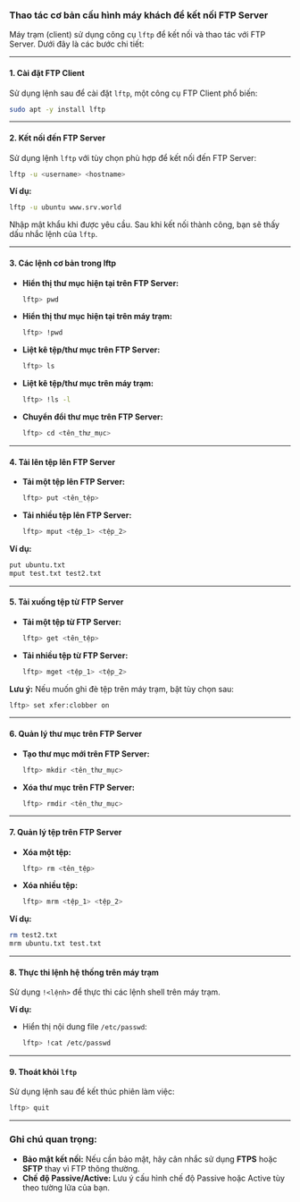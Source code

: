 ### Thao tác cơ bản cấu hình máy khách để kết nối FTP Server 

Máy trạm (client) sử dụng công cụ `lftp` để kết nối và thao tác với FTP Server. Dưới đây là các bước chi tiết:

---

#### **1. Cài đặt FTP Client**  
Sử dụng lệnh sau để cài đặt `lftp`, một công cụ FTP Client phổ biến:  

```bash
sudo apt -y install lftp
```

---

#### **2. Kết nối đến FTP Server**  
Sử dụng lệnh `lftp` với tùy chọn phù hợp để kết nối đến FTP Server:

```bash
lftp -u <username> <hostname>
```

**Ví dụ:**  
```bash
lftp -u ubuntu www.srv.world
```

Nhập mật khẩu khi được yêu cầu. Sau khi kết nối thành công, bạn sẽ thấy dấu nhắc lệnh của `lftp`.

---

#### **3. Các lệnh cơ bản trong lftp**

- **Hiển thị thư mục hiện tại trên FTP Server:**  
  ```bash
  lftp> pwd
  ```

- **Hiển thị thư mục hiện tại trên máy trạm:**  
  ```bash
  lftp> !pwd
  ```

- **Liệt kê tệp/thư mục trên FTP Server:**  
  ```bash
  lftp> ls
  ```

- **Liệt kê tệp/thư mục trên máy trạm:**  
  ```bash
  lftp> !ls -l
  ```

- **Chuyển đổi thư mục trên FTP Server:**  
  ```bash
  lftp> cd <tên_thư_mục>
  ```

---

#### **4. Tải lên tệp lên FTP Server**  

- **Tải một tệp lên FTP Server:**  
  ```bash
  lftp> put <tên_tệp>
  ```

- **Tải nhiều tệp lên FTP Server:**  
  ```bash
  lftp> mput <tệp_1> <tệp_2>
  ```

**Ví dụ:**  
```bash
put ubuntu.txt
mput test.txt test2.txt
```

---

#### **5. Tải xuống tệp từ FTP Server**  

- **Tải một tệp từ FTP Server:**  
  ```bash
  lftp> get <tên_tệp>
  ```

- **Tải nhiều tệp từ FTP Server:**  
  ```bash
  lftp> mget <tệp_1> <tệp_2>
  ```

**Lưu ý:** Nếu muốn ghi đè tệp trên máy trạm, bật tùy chọn sau:  
```bash
lftp> set xfer:clobber on
```

---

#### **6. Quản lý thư mục trên FTP Server**  

- **Tạo thư mục mới trên FTP Server:**  
  ```bash
  lftp> mkdir <tên_thư_mục>
  ```

- **Xóa thư mục trên FTP Server:**  
  ```bash
  lftp> rmdir <tên_thư_mục>
  ```

---

#### **7. Quản lý tệp trên FTP Server**  

- **Xóa một tệp:**  
  ```bash
  lftp> rm <tên_tệp>
  ```

- **Xóa nhiều tệp:**  
  ```bash
  lftp> mrm <tệp_1> <tệp_2>
  ```

**Ví dụ:**  
```bash
rm test2.txt
mrm ubuntu.txt test.txt
```

---

#### **8. Thực thi lệnh hệ thống trên máy trạm**  
Sử dụng `!<lệnh>` để thực thi các lệnh shell trên máy trạm.  

**Ví dụ:**  
- Hiển thị nội dung file `/etc/passwd`:  
  ```bash
  lftp> !cat /etc/passwd
  ```

---

#### **9. Thoát khỏi `lftp`**  
Sử dụng lệnh sau để kết thúc phiên làm việc:  
```bash
lftp> quit
```

---

### **Ghi chú quan trọng:**
- **Bảo mật kết nối:** Nếu cần bảo mật, hãy cân nhắc sử dụng **FTPS** hoặc **SFTP** thay vì FTP thông thường.  
- **Chế độ Passive/Active:** Lưu ý cấu hình chế độ Passive hoặc Active tùy theo tường lửa của bạn.  
